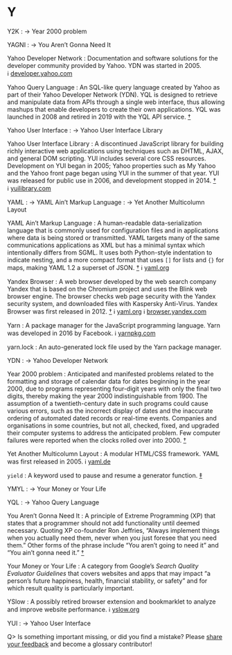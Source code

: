 # Y

Y2K
: → Year 2000 problem

YAGNI
: → You Aren’t Gonna Need It

Yahoo Developer Network
: Documentation and software solutions for the developer community provided by Yahoo. YDN was started in 2005. ℹ︎&nbsp;[developer.yahoo.com](https://developer.yahoo.com/)

Yahoo Query Language
: An SQL-like query language created by Yahoo as part of their Yahoo Developer Network (YDN). YQL is designed to retrieve and manipulate data from APIs through a single web interface, thus allowing mashups that enable developers to create their own applications. YQL was launched in 2008 and retired in 2019 with the YQL API service.&nbsp;[†](#w-yql)

Yahoo User Interface
: → Yahoo User Interface Library

Yahoo User Interface Library
: A discontinued JavaScript library for building richly interactive web applications using techniques such as DHTML, AJAX, and general DOM scripting. YUI includes several core CSS resources. Development on YUI began in 2005; Yahoo properties such as My Yahoo and the Yahoo front page began using YUI in the summer of that year. YUI was released for public use in 2006, and development stopped in 2014.&nbsp;[†](#w-yui) ℹ︎&nbsp;[yuilibrary.com](https://yuilibrary.com/)

YAML
: → YAML Ain’t Markup Language
: → Yet Another Multicolumn Layout

YAML Ain’t Markup Language
: A human-readable data-serialization language that is commonly used for configuration files and in applications where data is being stored or transmitted. YAML targets many of the same communications applications as XML but has a minimal syntax which intentionally differs from SGML. It uses both Python-style indentation to indicate nesting, and a more compact format that uses `[]` for lists and `{}` for maps, making YAML 1.2 a superset of JSON.&nbsp;[†](#w-yaml) ℹ︎&nbsp;[yaml.org](https://yaml.org/)

Yandex Browser
: A web browser developed by the web search company Yandex that is based on the Chromium project and uses the Blink web browser engine. The browser checks web page security with the Yandex security system, and downloaded files with Kaspersky Anti-Virus. Yandex Browser was first released in 2012.&nbsp;[†](#w-yandex-browser) ℹ︎&nbsp;[yaml.org](https://yaml.org/) ℹ︎&nbsp;[browser.yandex.com](https://browser.yandex.com/)

Yarn
: A package manager for the JavaScript programming language. Yarn was developed in 2016 by Facebook. ℹ︎&nbsp;[yarnpkg.com](https://yarnpkg.com/)

yarn.lock
: An auto-generated lock file used by the Yarn package manager.

YDN
: → Yahoo Developer Network

Year 2000 problem
: Anticipated and manifested problems related to the formatting and storage of calendar data for dates beginning in the year 2000, due to programs representing four-digit years with only the final two digits, thereby making the year 2000 indistinguishable from 1900. The assumption of a twentieth-century date in such programs could cause various errors, such as the incorrect display of dates and the inaccurate ordering of automated dated records or real-time events. Companies and organisations in some countries, but not all, checked, fixed, and upgraded their computer systems to address the anticipated problem. Few computer failures were reported when the clocks rolled over into 2000.&nbsp;[†](#w-y2k)

Yet Another Multicolumn Layout
: A modular HTML/CSS framework. YAML was first released in 2005. ℹ︎&nbsp;[yaml.de](http://www.yaml.de/)

`yield`
: A keyword used to pause and resume a generator function.&nbsp;[‡](#m-yield)

YMYL
: → Your Money or Your Life

YQL
: → Yahoo Query Language

You Aren’t Gonna Need It
: A principle of Extreme Programming (XP) that states that a programmer should not add functionality until deemed necessary. Quoting XP co-founder Ron Jeffries, “Always implement things when you actually need them, never when you just foresee that you need them.” Other forms of the phrase include “You aren’t going to need it” and “You ain’t gonna need it.”&nbsp;[†](#w-yagni)

Your Money or Your Life
: A category from Google’s _Search Quality Evaluator Guidelines_ that covers websites and apps that may impact “a person’s future happiness, health, financial stability, or safety” and for which result quality is particularly important.

YSlow
: A possibly retired browser extension and bookmarklet to analyze and improve website performance. ℹ︎&nbsp;[yslow.org](http://yslow.org/)

YUI
: → Yahoo User Interface

Q> Is something important missing, or did you find a mistake? Please [share your feedback](https://github.com/j9t/web-development-glossary-forum/issues/new) and become a glossary&nbsp;contributor!